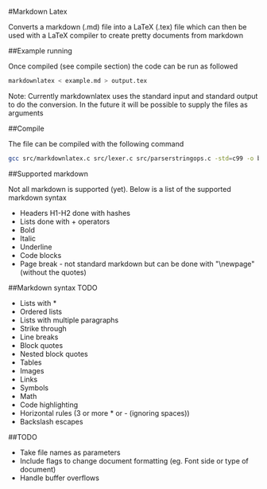 #Markdown Latex


Converts a markdown (.md) file into a LaTeX (.tex) file which can then be used with a LaTeX compiler to create pretty documents from markdown

##Example running

Once compiled (see compile section) the code can be run as followed

```bash
markdownlatex < example.md > output.tex
```

Note: Currently markdownlatex uses the standard input and standard output to do the conversion. In the future it will be possible to supply the files as arguments

##Compile

The file can be compiled with the following command

```bash
gcc src/markdownlatex.c src/lexer.c src/parserstringops.c -std=c99 -o bin/markdownlatex
```

##Supported markdown

Not all markdown is supported (yet). Below is a list of the supported markdown syntax

+ Headers H1-H2 done with hashes
+ Lists done with + operators
+ Bold
+ Italic
+ Underline
+ Code blocks
+ Page break - not standard markdown but can be done with "\\newpage" (without the quotes)

##Markdown syntax TODO
+ Lists with \*
+ Ordered lists
+ Lists with multiple paragraphs
+ Strike through
+ Line breaks
+ Block quotes
+ Nested block quotes
+ Tables
+ Images
+ Links
+ Symbols
+ Math
+ Code highlighting
+ Horizontal rules (3 or more \* or \- (ignoring spaces))
+ Backslash escapes


##TODO
+ Take file names as parameters
+ Include flags to change document formatting (eg. Font side or type of document)
+ Handle buffer overflows

